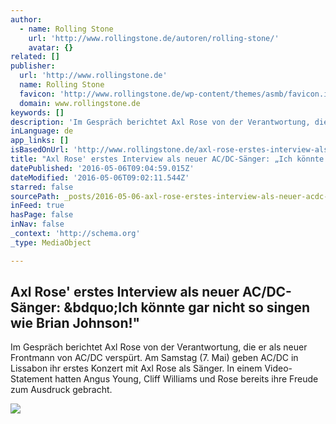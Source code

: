 ```yaml
---
author:
  - name: Rolling Stone
    url: 'http://www.rollingstone.de/autoren/rolling-stone/'
    avatar: {}
related: []
publisher:
  url: 'http://www.rollingstone.de'
  name: Rolling Stone
  favicon: 'http://www.rollingstone.de/wp-content/themes/asmb/favicon.ico'
  domain: www.rollingstone.de
keywords: []
description: 'Im Gespräch berichtet Axl Rose von der Verantwortung, die er als neuer Frontmann von AC/DC verspürt. Am Samstag (7. Mai) geben AC/DC in Lissabon ihr erstes Konzert mit Axl Rose als Sänger. In einem Video-Statement hatten Angus Young, Cliff Williams und Rose bereits ihre Freude zum Ausdruck gebracht.'
inLanguage: de
app_links: []
isBasedOnUrl: 'http://www.rollingstone.de/axl-rose-erstes-interview-als-neuer-acdc-saenger-ich-koennte-gar-nicht-so-singen-wie-brian-johnson-1021831/'
title: "Axl Rose' erstes Interview als neuer AC/DC-Sänger: „Ich könnte gar nicht so singen wie Brian Johnson!\""
datePublished: '2016-05-06T09:04:59.015Z'
dateModified: '2016-05-06T09:02:11.544Z'
starred: false
sourcePath: _posts/2016-05-06-axl-rose-erstes-interview-als-neuer-acdc-sanger-ich-konn.md
inFeed: true
hasPage: false
inNav: false
_context: 'http://schema.org'
_type: MediaObject

---
```

<article style=""><h1>Axl Rose' erstes Interview als neuer AC/DC-Sänger: &amp;bdquo;Ich könnte gar nicht so singen wie Brian Johnson!"</h1><p>Im Gespräch berichtet Axl Rose von der Verantwortung, die er als neuer Frontmann von AC/DC verspürt. Am Samstag (7. Mai) geben AC/DC in Lissabon ihr erstes Konzert mit Axl Rose als Sänger. In einem Video-Statement hatten Angus Young, Cliff Williams und Rose bereits ihre Freude zum Ausdruck gebracht.</p><img src="http://www.rollingstone.de/wp-content/uploads/2014/12/86129255_BINARY_6730051.jpg" /></article>